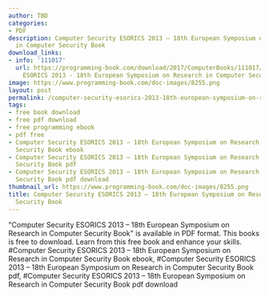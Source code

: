 ```yaml
---
author: TBD
categories:
- PDF
description: Computer Security ESORICS 2013 – 18th European Symposium on Research
  in Computer Security Book
download_links:
- info: '111017'
  url: https://programming-book.com/download/2017/ComputerBooks/111017/Computer Security
    ESORICS 2013 - 18th European Symposium on Research in Computer Security.pdf
image: https://www.programming-book.com/doc-images/8255.png
layout: post
permalink: /computer-security-esorics-2013-18th-european-symposium-on-research-in-computer-s.html
tags:
- free book download
- free pdf download
- free programming ebook
- pdf free
- Computer Security ESORICS 2013 – 18th European Symposium on Research in Computer
  Security Book ebook
- Computer Security ESORICS 2013 – 18th European Symposium on Research in Computer
  Security Book pdf
- Computer Security ESORICS 2013 – 18th European Symposium on Research in Computer
  Security Book pdf download
thumbnail_url: https://www.programming-book.com/doc-images/8255.png
title: Computer Security ESORICS 2013 – 18th European Symposium on Research in Computer
  Security Book
---
```


 
<div class="item-desc text-justify">
  "Computer Security ESORICS 2013 – 18th European Symposium on Research in Computer Security Book" is available in PDF format. This books is free to download. Learn from this free book and enhance your skills.
  <br>
  #Computer Security ESORICS 2013 – 18th European Symposium on Research in Computer Security Book ebook, #Computer Security ESORICS 2013 – 18th European Symposium on Research in Computer Security Book pdf, #Computer Security ESORICS 2013 – 18th European Symposium on Research in Computer Security Book pdf download
</div>